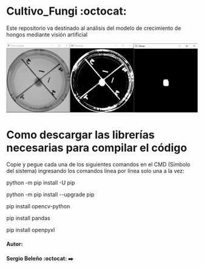 # Cultivo_Fungi :octocat:
Este repositorio va destinado al análisis del modelo de crecimiento de hongos mediante visión artificial 

<img src="Cultivo.PNG" />

# Como descargar las librerías necesarias para compilar el código
Copie y pegue cada una de los siguientes comandos en el CMD (Símbolo del sistema) ingresando los comandos línea por línea solo una a la vez:

python -m pip install -U pip

python -m pip install --upgrade pip

pip install opencv-python

pip install pandas

pip install openpyxl

#### Autor:
#### Sergio Beleño :octocat: ✒️
